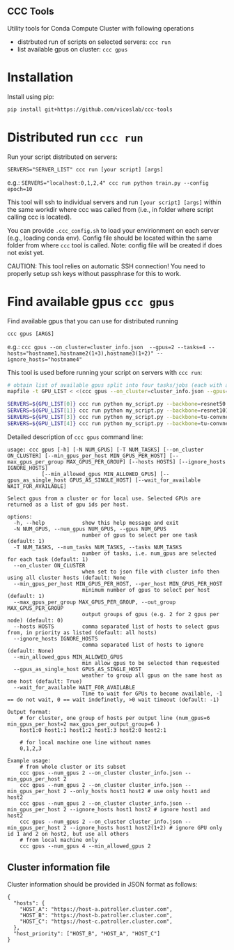 ## CCC Tools

Utility tools for Conda Compute Cluster with following operations
 * distrbuted run of scripts on selected servers: `ccc run`
 * list available gpus on cluster: `ccc gpus`

# Installation

Install using pip:

```bash
pip install git+https://github.com/vicoslab/ccc-tools
```

# Distributed run `ccc run`
Run your script distributed on servers:

`SERVERS="SERVER_LIST" ccc run [your script] [args]` 

e.g.: `SERVERS="localhost:0,1,2,4" ccc run python train.py --config epoch=10` 

This tool will ssh to individual servers and run `[your script] [args]` within the same workdir where ccc was called from (i.e., in folder where script calling ccc is located).

You can provide `.ccc_config.sh` to load your envirionment on each server (e.g., loading conda env). Config file should be located within the same folder from where `ccc` tool is called. Note: config file will be created if does not exist yet.

CAUTION: This tool relies on automatic SSH connection! You need to properly setup ssh keys without passphrase for this to work.

# Find available gpus `ccc gpus`

Find available gpus that you can use for distributed running

`ccc gpus [ARGS]` 

e.g.: `ccc gpus --on_cluster=cluster_info.json  --gpus=2 --tasks=4 --hosts="hostname1,hostname2(1+3),hostname3(1+2)" --ignore_hosts="hostname4"`

This tool is used before running your script on servers with `ccc run`:

```bash
# obtain list of available gpus split into four tasks/jobs (each with a single gpu)
mapfile -t GPU_LIST < <(ccc gpus --on_cluster=cluster_info.json --gpus=1 --tasks=4 --hosts="HOST_A,HOST_B" --ignore_hosts="HOST_C")

SERVERS=${GPU_LIST[0]} ccc run python my_script.py --backbone=resnet50 &
SERVERS=${GPU_LIST[1]} ccc run python my_script.py --backbone=resnet101 &
SERVERS=${GPU_LIST[3]} ccc run python my_script.py --backbone=tu-convnext_base &
SERVERS=${GPU_LIST[4]} ccc run python my_script.py --backbone=tu-convnext_large &

```

Detailed description of `ccc gpus` command line:
```
usage: ccc gpus [-h] [-N NUM_GPUS] [-T NUM_TASKS] [--on_cluster ON_CLUSTER] [--min_gpus_per_host MIN_GPUS_PER_HOST] [--max_gpus_per_group MAX_GPUS_PER_GROUP] [--hosts HOSTS] [--ignore_hosts IGNORE_HOSTS]
           [--min_allowed_gpus MIN_ALLOWED_GPUS] [--gpus_as_single_host GPUS_AS_SINGLE_HOST] [--wait_for_available WAIT_FOR_AVAILABLE]

Select gpus from a cluster or for local use. Selected GPUs are returned as a list of gpu ids per host.

options:
  -h, --help            show this help message and exit
  -N NUM_GPUS, --num_gpus NUM_GPUS, --gpus NUM_GPUS
                        number of gpus to select per one task (default: 1)
  -T NUM_TASKS, --num_tasks NUM_TASKS, --tasks NUM_TASKS
                        number of tasks, i.e. num_gpus are selected for each task (default: 1)
  --on_cluster ON_CLUSTER
                        when set to json file with cluster info then using all cluster hosts (default: None
  --min_gpus_per_host MIN_GPUS_PER_HOST, --per_host MIN_GPUS_PER_HOST
                        minimum number of gpus to select per host (default: 1)
  --max_gpus_per_group MAX_GPUS_PER_GROUP, --out_group MAX_GPUS_PER_GROUP
                        output groups of gpus (e.g. 2 for 2 gpus per node) (default: 0)
  --hosts HOSTS         comma separated list of hosts to select gpus from, in priority as listed (default: all hosts)
  --ignore_hosts IGNORE_HOSTS
                        comma separated list of hosts to ignore (default: None)
  --min_allowed_gpus MIN_ALLOWED_GPUS
                        min allow gpus to be selected than requested
  --gpus_as_single_host GPUS_AS_SINGLE_HOST
                        weather to group all gpus on the same host as one host (default: True)
  --wait_for_available WAIT_FOR_AVAILABLE
                        Time to wait for GPUs to become available, -1 == do not wait, 0 == wait indefinetly, >0 wait timeout (default: -1)

Output format:
    # for cluster, one group of hosts per output line (num_gpus=6  min_gpus_per_host=2 max_gpus_per_output_group=6 )
    host1:0 host1:1 host1:2 host1:3 host2:0 host2:1        
       
    # for local machine one line without names
    0,1,2,3
        
Example usage:
    # from whole cluster or its subset
    ccc gpus --num_gpus 2 --on_cluster cluster_info.json --min_gpus_per_host 2
    ccc gpus --num_gpus 2 --on_cluster cluster_info.json --min_gpus_per_host 2 --only_hosts host1 host2 # use only host1 and host2
    ccc gpus --num_gpus 2 --on_cluster cluster_info.json --min_gpus_per_host 2 --ignore_hosts host1 host2 # ignore host1 and host2
    ccc gpus --num_gpus 2 --on_cluster cluster_info.json --min_gpus_per_host 2 --ignore_hosts host1 host2(1+2) # ignore GPU only id 1 and 2 on host2, but use all others
    # from local machine only
    ccc gpus --num_gpus 4 --min_allowed_gpus 2
```

## Cluster information file

Cluster information should be provided in JSON format as follows:

```
{
  "hosts": {
    "HOST_A": "https://host-a.patroller.cluster.com",
    "HOST_B": "https://host-b.patroller.cluster.com",
    "HOST_C": "https://host-c.patroller.cluster.com",
  },
  "host_priority": ["HOST_B", "HOST_A", "HOST_C"]
}
```